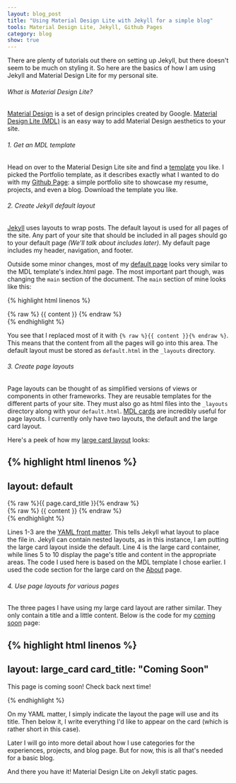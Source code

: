 ```yaml
---
layout: blog_post
title: "Using Material Design Lite with Jekyll for a simple blog"
tools: Material Design Lite, Jekyll, Github Pages
category: blog
show: true
---
```


<p>
There are plenty of tutorials out there on setting up Jekyll, but there doesn't seem to be much on styling it. 
So here are the basics of how I am using Jekyll and Material Design Lite for my personal site. 
</p>

<h6>What is Material Design Lite?</h6>
<a href="https://material.google.com/">Material Design</a> is a set of design principles created by Google. 
<a href="https://getmdl.io/index.html">Material Design Lite (MDL)</a> is an easy way to add Material Design aesthetics to your site. 

<h6>1. Get an MDL template</h6>
<p>
Head on over to the Material Design Lite site and find a <a href="https://getmdl.io/templates/index.html">template</a> you like. 
I picked the Portfolio template, as it describes exactly what I wanted to do with my 
<a href="https://pages.github.com/">Github Page</a>: a simple portfolio site to showcase my resume, projects, and even a blog. 
Download the template you like.
</p>

<h6>2. Create Jekyll default layout</h6>
<p>
<a href="https://jekyllrb.com/">Jekyll</a> uses layouts to wrap posts. 
The default layout is used for all pages of the site. 
Any part of your site that should be included in all pages should go to your default page 
<i>(We'll talk about includes later)</i>. 
My default page includes my header, navigation, and footer. 
</p>
<p>
Outside some minor changes, most of my 
<a href="https://github.com/rachelmad/rachelmad.github.io/blob/master/_layouts/default.html">default page</a> looks very similar to the MDL template's index.html page. 
The most important part though, was changing the <code>main</code> section of the document. 
The <code>main</code> section of mine looks like this:
</p>

{% highlight html linenos %}
<main class="mdl-layout__content">
    <div class="mdl-grid portfolio-max-width">
        {% raw  %}
        {{ content }}
        {% endraw  %}
    </div>
</main>
{% endhighlight %}

<p>
You see that I replaced most of it with 
<code>{% raw %}{{ content }}{% endraw %}</code>. 
This means that the content from all the pages will go into this area. 
The default layout must be stored as 
<code>default.html</code> in the 
<code>_layouts</code> directory.
</p>

<h6>3. Create page layouts</h6>
<p>
Page layouts can be thought of as simplified versions of views or components in other frameworks. 
They are reusable templates for the different parts of your site. 
They must also go as html files into the 
<code>_layouts</code> directory along with your 
<code>default.html</code>. 
<a href="https://getmdl.io/components/#cards-section">MDL cards</a> are incredibly useful for page layouts. 
I currently only have two layouts, the default and the large card layout.  
</p>
<p>
Here's a peek of how my 
<a href="https://github.com/rachelmad/rachelmad.github.io/blob/master/_layouts/large_card.html">large card layout</a> looks:
</p>

{% highlight html linenos %}
---
layout: default
---
<div class="mdl-cell mdl-cell--12-col mdl-card mdl-shadow--4dp">
    <div class="mdl-card__title">
        <div class="card-title"> {% raw %}{{ page.card_title }}{% endraw %} </div>
    </div>
    <div class="mdl-grid mdl-card__supporting-text portfolio-copy">
        {% raw %}
        {{ content }}
        {% endraw %}
    </div>
</div>
{% endhighlight %}

<p>
Lines 1-3 are the 
<a href="https://jekyllrb.com/docs/frontmatter/">YAML front matter</a>. 
This tells Jekyll what layout to place the file in. 
Jekyll can contain nested layouts, as in this instance, I am putting the large card layout inside the default. 
Line 4 is the large card container, while lines 5 to 10 display the page's title and content in the appropriate areas. 
The code I used here is based on the MDL template I chose earlier. 
I used the code section for the large card on the 
<a href="https://getmdl.io/templates/portfolio/about.html">About</a> page.
</p>

<h6>4. Use page layouts for various pages</h6>
<p>
The three pages I have using my large card layout are rather similar. 
They only contain a title and a little content. 
Below is the code for my 
<a href="https://github.com/rachelmad/rachelmad.github.io/blob/master/coming-soon.html">coming soon</a> page:
</p>

{% highlight html linenos %}
---
layout: large_card
card_title: "Coming Soon"
---
<div class="mdl-cell mdl-card__supporting-text padding-top">
    <p>
        This page is coming soon! Check back next time!
    </p>
</div>
{% endhighlight %}

<p>
On my YAML matter, I simply indicate the layout the page will use and its title. 
Then below it, I write everything I'd like to appear on the card (which is rather short in this case).
</p>
<p>
Later I will go into more detail about how I use categories for the experiences, projects, and blog page. 
But for now, this is all that's needed for a basic blog.
</p>

<p> 
And there you have it! Material Design Lite on Jekyll static pages. 
</p>

